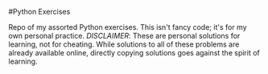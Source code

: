 #Python Exercises

Repo of my assorted Python exercises. This isn't fancy code; it's for my own personal practice. *DISCLAIMER*: These are personal solutions for learning, not for cheating. While solutions to all of these problems are already available online, directly copying solutions goes against the spirit of learning.